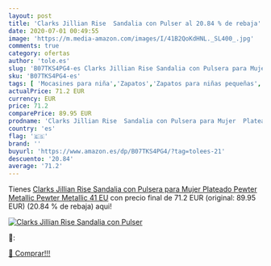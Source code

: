 ```yaml
---
layout: post
title: 'Clarks Jillian Rise  Sandalia con Pulser al 20.84 % de rebaja'
date: 2020-07-01 00:49:55
image: 'https://m.media-amazon.com/images/I/41B2QoKdHNL._SL400_.jpg'
comments: true
category: ofertas
author: 'tole.es'
slug: 'B07TKS4PG4-es Clarks Jillian Rise Sandalia con Pulsera para Mujer...'
sku: 'B07TKS4PG4-es'
tags: [ 'Mocasines para niña','Zapatos','Zapatos para niñas pequeñas','Zapatos y complementos','sandalia', ]
actualPrice: 71.2 EUR
currency: EUR
price: 71.2
comparePrice: 89.95 EUR
prodname: 'Clarks Jillian Rise  Sandalia con Pulsera para Mujer  Plateado  Pewter Metallic Pewter Metallic   41 EU'
country: 'es'
flag: '🇪🇸'
brand: ''
buyurl: 'https://www.amazon.es/dp/B07TKS4PG4/?tag=tolees-21'
descuento: '20.84'
average: '71.2'
---
```


Tienes [Clarks Jillian Rise  Sandalia con Pulsera para Mujer  Plateado  Pewter Metallic Pewter Metallic   41 EU](https://www.amazon.es/dp/B07TKS4PG4/?tag=tolees-21) con precio final de  71.2 EUR (original: 89.95 EUR) (20.84 %  de rebaja) aqui!

[![Clarks Jillian Rise  Sandalia con Pulser](https://m.media-amazon.com/images/I/41B2QoKdHNL._SL400_.jpg)](https://www.amazon.es/dp/B07TKS4PG4/?tag=tolees-21)

🔎:


[🛒 Comprar!!!](https://www.amazon.es/dp/B07TKS4PG4/?tag=tolees-21)
